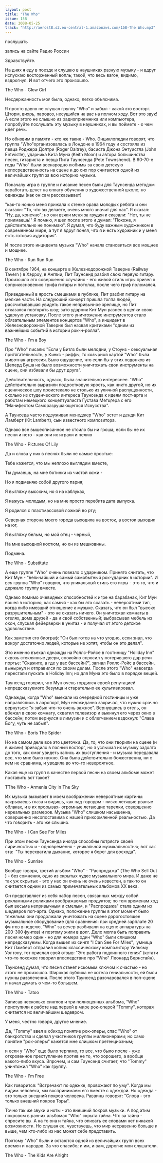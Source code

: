 ```yaml
---
layout: post
title: "The Who"
issue: 158
date: 2008-05-25
track: "http://aerost8.s3.eu-central-1.amazonaws.com/158-The Who.mp3"
---
```


послушать

запись на сайте Радио России

Здравствуйте.

На днях я еду в поезде и слушаю в наушниках разную музыку - и вдруг испускаю восторженный вопль; такой, что весь вагон, видимо, вздрогнул. И вот отчего это произошло.

The Who - Glow Girl

Несдержанность моя была, однако, легко объяснима.

Я просто давно не слушал группу "Who" и забыл - какой это восторг. Шторм, вихрь, паровоз, несущийся на вас на полном ходу. Вот это звук! А если этого не слышно из радиоприемника или компьютера, попробуйте послушать эту музыку в наушниках, и вы поймете - о чем идет речь.

Но обновим в памяти - кто же такие - Who. Энциклопедии говорят, что группа "Who"организовалась в Лондоне в 1964 году и состояла из певца Роджера Долтри (Roger Daltrey), басиста Джона Энтуистла (John Entwistle), ударника Кита Муна (Keith Moon) и автора большинства песен, гитариста и певца Пита Таунсенда (Pete Townshend). В 60-70-е годы "Who" были всенародно любимы за свою детскую непосредственность на сцене и до сих пор считаются одной из величайших групп за всю историю музыки.

Поначалу игра в группе и писание песен были для Таунсенда методом заработать денег на оплату обучения в художественной школе; но однажды (как он сам рассказывает)

"как-то ночью меня прижала к стенке орава молодых ребята и они сказали: "То, что вы делаете, очень много значит для нас". Я сказал: "Ну, да, конечно"; но они взяли меня за грудки и сказали: "Нет, ты не понимаешь!" Я помню, я шел после этого и думал: "Похоже, я действительно не понимаю". Я думал, что буду важным художником в современном мире, а тут я вдруг понял, что я и есть художник и у меня есть готовая аудитория".

И после этого инцидента музыка "Who" начала становиться все мощнее и мощнее.

The Who - Run Run Run

В сентябре 1964, на концерте в Железнодорожной Таверне (Railway Tavern ) в Хэрроу, в Англии, Пит Таунсенд разбил свою первую гитару. Произошло это совершенно случайно - его живой стиль игры привел к соприкосновению грифа гитары и потолка, после чего гриф поломался.

Приведенный в ярость смешками в публике, Пит разбил гитару на мелкие части. На следующий концерт пришла толпа людей, рассчитывавшая увидеть такое непривычное зрелище, но Пит отказался повторять шоу; зато ударник Кит Мун разнес в щепки свою ударную установку. После этого уничтожение инструментов стало обязательным элементов концертов "Who", а инцидент в Железнодорожной Таверне был назвал критиками "одним из важнейших событий в истории рок-н-ролла".

The Who - I'm a Boy

Про "Who" писали: "Если у Битлз были мелодии, у Стоунз - сексуальная притягательность, у Кинкс - риффы, то козырной картой "Who" была животная агрессия. Было ощущение, что если бы у этих подонков из Шеперд Буша не было возможности уничтожать свои инструменты на сцене, они избивали бы друг друга".

Действительность, однако, была значительно интереснее. "Who" действительно выразили подростковую ярость, как никто другой, но их сценическое шоу проистекало не столько из уличной распущенности, сколько из студенческого интереса Таунсенда к идеям пост-арта и работам немецкого концептуалиста Густава Метцгера с его "Манифестом Саморазрушающегося Искусства".

А Таунседа часто подзуживал менеджер "Who" эстет и денди Кит Ламберт (Kit Lambert), сын известного композитора.

Однако все вышеописанное не стоило бы ни гроша, если бы не их песни и нето - как они их играли и пелию

The Who - Pictures Of Lily

Да и слова у них в песнях были не самые простые:

Тебе кажется, что мы неплохо выглядим вместе,

Ты думаешь, на мне ботинки из чистой кожи -

Но я подменяю собой другого парня;

Я выгляжу высоким, но я на каблуках,

Я кажусь молодым, но на мне просто перебита дата выпуска.

Я родился с пластмассовой ложкой во рту;

Северная сторона моего города выходила на восток, а восток выходил на юг,

Я выгляжу белым, но мой отец - черный,

На мне выходной костюм, но он из мешковины.

Подмена.

The Who - Substitute

А еще группе "Who" очень повезло с ударником. Принято считать, что Кит Мун - "величайший и самый самобытный рок-ударник в истории". И вся группа "Who" говорил, что уникальный стиль его игры - это то, что и держало группу вместе.

Однако помимо очевидных способностей к игре на барабанах, Кит Мун вошел в историю, как самый - как бы это сказать - невероятный тип, когда либо имевший отношение к музыке. Сказать, что он был "высоко разрушительным" - это не сказать ничего. Он уничтожал комнаты в отелях, дома друзей - да и свой собственный; выбрасывал мебель из окон, спускал фейерверки в унитаз - и получал от этого детское удовольствие.

Как заметил его биограф: "Он был готов на что угодно, если знал, что вокруг достаточно людей, которые не хотят, чтобы он это делал".

Это именно въехал однажды на Роллс-Ройсе в гостиницу "Holiday Inn" сквозь стеклянные двери, спокойно спросил у потерявшего дар речи портье: "Скажите, а где у вас бассейн?", загнал Роллс-Ройс в бассейн, вынырнул и отправился по своим делам. После этого "Who" навсегда перестали пускать в Holiday Inn; но для Муна это было в порядке вещей.

Таунсенд говорил, что Мун очень гордился своей репутацией непредсказуемого безумца и старательно ее культивировал.

Однажды, когда "Who" выехали из очередной гостиницы и уже направлялись в аэропорт, Мун неожиданно закричал, что нужно срочно вернуться: "я забыл что-то очень важное". Вернувшись в отель, он вбежал в свою комнату, схватил телевизор и выкинул его через окно в бассейн; потом вернулся в лимузин и с облегчением вздохнул: "Слава Богу, чуть не забыл".

The Who - Boris The Spider

Но на самом деле все это цветочки. Да, то, что они творили на сцене (и в жизни) приводило в полный восторг, но я услышал их музыку задолго до того, как смог увидеть запись их выступления - и музыка передавала все, что мне было нужно. Она была действительно божественна, ни с кем не сравнима, и уводила во что-то невероятное.

Какая еще из групп в качестве первой песни на своем альбоме может поставить вот такое?

TThe Who - Armenia City In The Sky

Их музыка вызывает в моем воображении невероятные картины: закрываешь глаза и видишь, как над городом - низко летящие рваные облаках, и в их прорывах- огромные летающие тарелки, совершенно нереальных размеров. Музыка "Who" слишком насышенна, совершенно несопоставима с нашей прикормленной реальностью. Да что говорить - это же слышно.

The Who - I Can See For Miles

При этом песни Таунсенда иногда способны потрясти своей лиричностью и - одновременно - уникальной музыкальностью; вот как эта:  "Ты перехватила дыхание, которое я берег для восхода".

The Who - Sunrise

Вообще говоря, третий альбом "Who" - "Распродажа" (The Who Sell Out ) - без сомнения, одно из скрытых чудес музыкального мира. И даже не так уж скрытых - это у нас он очень не очень известен, а так-то он считается одним из самых примечательных альбомов XX века.

Он представляет из себя набор песен, связанных между собой рекламными роликами воображаемых продуктов; по тем временам ход был весьма непривычным и смелым, и "Распродажа" стала одним из шедевров поп-арта. Однако, положение группы в этот момент было тяжелым: они продолжали уничтожать на сцене дорогостоящее музыкальное оборудование (для сравнения: при средней зарплате 20 фунтов в неделю, "Who" за вечер разбивали на сцене аппаратуры на 200-300 фунтов) и поэтому жили в долг. Дело могла быть поправить песня номер один - но для номера один "Who" были слишком непредсказуемы. Когда вышел их сингл "I Can See For Miles",  умница Кит Ламберт отправил копию классическому композитору Уильяму Уолтону, тот прислал свой отзыв: "Это работа подлинного гения" (кстати что-то похожее говорил впоследствие про "Who" Леонард Бернстайн).

Таунсенд думал, что песня станет искомым ключом к счастью - но этого не произошло. Широкая публика не хотела гениальности, ей были нужны развлечения. После этого Таунсенд разочаровался в поп-сцене и начал думать о чем-то большем.

The Who - Tatoo

Записав несколько синглов и три полноценных альбома, "Who" приступили к работе над первой в мире рок-оперой "Tommy", которая считается их величайшим шедевром.

У меня, честно говоря, другое мнение.

Да, "Tommy" ввел в обиход понятие рок-оперы, спас "Who" от банкротства и сделал участников группы миллионерами; но само понятие "рок-оперы" кажется мне слишком претенциозным;

и если у "Who" еще было терпимо, то все, что было после - уже откровенное преступление против не то, что хорошего, а вообще какого-либо вкуса. Впрочем, и сам Таунсенд считает, что "Tommy" уничтожил "Who" как группу.

The Who - I'm Free

Как говорится: "Встречают по одежке, провожают по уму". Когда мы видим человека, мы воспринимаем его вместе с одеждой. Но одежда - это только внешний покров человека. Раввины говорят: "Слова - это только внешний покров Торы".

Точно так же звуки и ноты - это внешний покров музыки. А под этим покровом в ранних альбомах "Who" скрыта тайна. Что за тайна - спросите вы. А на то она и тайна, что описать ее словами нет никакой возможности. Но слушая ее, чувствуешь, что мир несравенно больше и выше, чем кто-либо из нас может себе представить.

Поэтому "Who" были и остаются одной из величайших групп всех времен и народов. За что спасибо; и им, и вам, дорогие мои слушатели.

The Who - The Kids Are Alright
